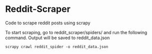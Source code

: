# Reddit-Scraper
Code to scrape reddit posts using scrapy

To start scraping, go to reddit_scraper/spiders/ and run the following command. Output will be saved to reddit_data.json

`scrapy crawl reddit_spider -o reddit_data.json`
